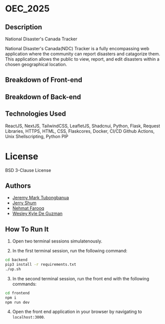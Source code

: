 # OEC_2025

## Description
National Disaster's Canada Tracker

National Disaster's Canada(NDC) Tracker is a fully encompassing web application where the community can report disasters and catagorize them. This application allows the public to view, report, and edit disasters within a chosen geographical location. 

## Breakdown of Front-end

## Breakdown of Back-end

## Technologies Used
ReactJS, NextJS, TailwindCSS, LeafletJS, Shadcnui, Python, Flask, Request Libraries, HTTPS, HTML, CSS, Flaskcores, Docker, CI/CD Github Actions, Unix Shellscripting, Python PIP

# License

BSD 3-Clause License

## Authors

- [Jeremy Mark Tubongbanua](github.com/JeremyTubongbanua)
- [Jerry Shum](github.com/jerryshun)
- [Nehmat Farooq](github.com/Neh2332)
- [Wesley Kyle De Guzman](github.com/)

## How To Run It

1. Open two terminal sessions simulatenously.

2. In the first terminal session, run the following command:

```bash
cd backend
pip3 install -r requirements.txt
./up.sh
```

3. In the second terminal session, run the front end with the following commands:

```bash
cd frontend
npm i
npm run dev
```

4. Open the front end application in your browser by navigating to `localhost:3000`.
